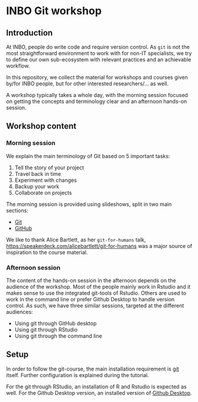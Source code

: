 

# INBO Git workshop

## Introduction

At INBO, people do write code and require version control. As `git` is not the most straightforward environment to work with for non-IT specialists, we try to define our own sub-ecosystem with relevant practices and an achievable workflow.

In this repository, we collect the material for workshops and courses given by/for INBO people, but for other interested researchers/... as well. 

A workshop typically takes a whole day, with the morning session focused on getting the concepts and terminology clear and an afternoon hands-on session.

## Workshop content

### Morning session

We explain the main terminology of Git based on 5 important tasks:
1. Tell the story of your project
1. Travel back in time
1. Experiment with changes
1. Backup your work
1. Collaborate on projects

The morning session is provided using slideshows, split in two main sections:

* [Git ](https://docs.google.com/presentation/d/1JqlFSqFFzUdY6uSMMv7tkO4uDjGok0J-6xI4CsfI_64)
* [GitHub](https://docs.google.com/presentation/d/1sOAmEw8zpovPy5kyszBmsrMJUW7rzJhqhac4zfULQ0o) 

We like to thank Alice Bartlett, as her `git-for-humans` talk, https://speakerdeck.com/alicebartlett/git-for-humans was a major source of inspiration to the course material.

### Afternoon session

The content of the hands-on session in the afternoon depends on the audience of the workshop. Most of the people mainly work in Rstudio and it makes sense to use the integrated git-tools of Rstudio. Others are used to work in the command line or prefer Github Desktop to handle version control. As such, we have three similar sessions, targeted at the different audiences:

* Using git through GitHub desktop
* Using git through RStudio
* Using git through the command line

## Setup

In order to follow the git-course, the main installation requirement is [git](https://git-scm.com/) itself. Further configuration is explained during the tutorial. 

For the git through RStudio, an installation of R and Rstudio is expected as well. For the Github Desktop version, an installed version of [Github Desktop](https://desktop.github.com/).





